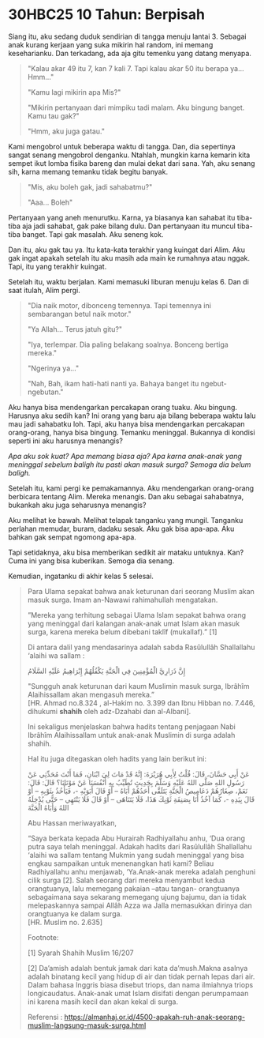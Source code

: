 # 30HBC25 10 Tahun: Berpisah

Siang itu, aku sedang duduk sendirian di tangga menuju lantai 3. Sebagai anak kurang kerjaan yang suka mikirin hal random, ini memang keseharianku. Dan terkadang, ada aja gitu temenku yang datang menyapa.

> "Kalau akar 49 itu 7, kan 7 kali 7. Tapi kalau akar 50 itu berapa ya... Hmm..."
>
> "Kamu lagi mikirin apa Mis?"
>
> "Mikirin pertanyaan dari mimpiku tadi malam. Aku bingung banget. Kamu tau gak?"
>
> "Hmm, aku juga gatau."

Kami mengobrol untuk beberapa waktu di tangga. Dan, dia sepertinya sangat senang mengobrol denganku. Ntahlah, mungkin karna kemarin kita sempet ikut lomba fisika bareng dan mulai dekat dari sana. Yah, aku senang sih, karna memang temanku tidak begitu banyak.

> "Mis, aku boleh gak, jadi sahabatmu?"
>
> "Aaa... Boleh"

Pertanyaan yang aneh menurutku. Karna, ya biasanya kan sahabat itu tiba-tiba aja jadi sahabat, gak pake bilang dulu. Dan pertanyaan itu muncul tiba-tiba banget. Tapi gak masalah. Aku seneng kok.

Dan itu, aku gak tau ya. Itu kata-kata terakhir yang kuingat dari Alim. Aku gak ingat apakah setelah itu aku masih ada main ke rumahnya atau nggak. Tapi, itu yang terakhir kuingat.

Setelah itu, waktu berjalan. Kami memasuki liburan menuju kelas 6. Dan di saat itulah, Alim pergi.

> "Dia naik motor, dibonceng temennya. Tapi temennya ini sembarangan betul naik motor."
>
> "Ya Allah... Terus jatuh gitu?"
>
> "Iya, terlempar. Dia paling belakang soalnya. Bonceng bertiga mereka."
>
> "Ngerinya ya..."
>
> "Nah, Bah, ikam hati-hati nanti ya. Bahaya banget itu ngebut-ngebutan."

Aku hanya bisa mendengarkan percakapan orang tuaku. Aku bingung. Harusnya aku sedih kan? Ini orang yang baru aja bilang beberapa waktu lalu mau jadi sahabatku loh. Tapi, aku hanya bisa mendengarkan percakapan orang-orang, hanya bisa bingung. Temanku meninggal. Bukannya di kondisi seperti ini aku harusnya menangis?

*Apa aku sok kuat? Apa memang biasa aja? Apa karna anak-anak yang meninggal sebelum baligh itu pasti akan masuk surga? Semoga dia belum baligh.*

Setelah itu, kami pergi ke pemakamannya. Aku mendengarkan orang-orang berbicara tentang Alim. Mereka menangis. Dan aku sebagai sahabatnya, bukankah aku juga seharusnya menangis?

Aku melihat ke bawah. Melihat telapak tanganku yang mungil. Tanganku perlahan memudar, buram, dadaku sesak. Aku gak bisa apa-apa. Aku bahkan gak sempat ngomong apa-apa.

Tapi setidaknya, aku bisa memberikan sedikit air mataku untuknya. Kan? Cuma ini yang bisa kuberikan. Semoga dia senang.

Kemudian, ingatanku di akhir kelas 5 selesai.

> Para Ulama sepakat bahwa anak keturunan dari seorang Muslim akan masuk surga. Imam an-Nawawi rahimahullah mengatakan.
>
> ”Mereka yang terhitung sebagai Ulama Islam sepakat bahwa orang yang meninggal dari kalangan anak-anak umat Islam akan masuk surga, karena mereka belum dibebani taklîf (mukallaf).” [1]
>
> Di antara dalil yang mendasarinya adalah sabda Rasûlullâh Shallallahu ‘alaihi wa sallam :
>
> إِنَّ ذَرَارِيَّ الْمُؤْمِنِينَ فِي الْجَنَّةِ يَكْفُلُهُمْ إِبْرَاهِيمُ عَلَيْهِ السَّلَامُ
>
> "Sungguh anak keturunan dari kaum Muslimin masuk surga, Ibrâhîm Alaihissallam akan mengasuh mereka.”  
> [HR. Ahmad no.8.324 , al-Hakim no. 3.399 dan Ibnu Hibban no. 7.446, dihukumi **shahih** oleh adz-Dzahabi dan al-Albani].
>
> Ini sekaligus menjelaskan bahwa hadits tentang penjagaan Nabi Ibrâhîm Alaihissallam untuk anak-anak Muslimin di surga adalah shahih.
>
> Hal itu juga ditegaskan oleh hadits yang lain berikut ini:
>
> عَنْ أَبِي حَسَّانَ، قَالَ: قُلْتُ لِأَبِي هُرَيْرَةَ: إِنَّهُ قَدْ مَاتَ لِيَ ابْنَانِ، فَمَا أَنْتَ مُحَدِّثِي عَنْ رَسُولِ اللهِ صَلَّى اللهُ عَلَيْهِ وَسَلَّمَ بِحَدِيثٍ تُطَيِّبُ بِهِ أَنْفُسَنَا عَنْ مَوْتَانَا؟ قَالَ: قَالَ: نَعَمْ، صِغَارُهُمْ دَعَامِيصُ الْجَنَّةِ يَتَلَقَّى أَحَدُهُمْ أَبَاهُ – أَوْ قَالَ أَبَوَيْهِ -، فَيَأْخُذُ بِثَوْبِهِ – أَوْ قَالَ بِيَدِهِ -، كَمَا آخُذُ أَنَا بِصَنِفَةِ ثَوْبِكَ هَذَا، فَلَا يَتَنَاهَى – أَوْ قَالَ فَلَا يَنْتَهِي – حَتَّى يُدْخِلَهُ اللهُ وَأَبَاهُ الْجَنَّةَ
>
> Abu Hassan meriwayatkan,
>
> “Saya berkata kepada Abu Hurairah Radhiyallahu anhu, ‘Dua orang putra saya telah meninggal. Adakah hadits dari Rasûlullâh Shallallahu ‘alaihi wa sallam tentang Mukmin yang sudah meninggal yang bisa engkau sampaikan untuk menenangkan hati kami? Beliau Radhiyallahu anhu menjawab, ‘Ya.Anak-anak mereka adalah penghuni cilik surga [2]. Salah seorang dari mereka menyambut kedua orangtuanya, lalu memegang pakaian –atau tangan- orangtuanya sebagaimana saya sekarang memegang ujung bajumu, dan ia tidak melepaskannya sampai Allâh Azza wa Jalla memasukkan dirinya dan orangtuanya ke dalam surga.  
> [HR. Muslim no. 2.635]
>
> Footnote:
>
> [1] Syarah Shahih Muslim 16/207
>
> [2] Da’amish adalah bentuk jamak dari kata da’mush.Makna asalnya adalah binatang kecil yang hidup di air dan tidak pernah lepas dari air. Dalam bahasa Inggris biasa disebut triops, dan nama ilmiahnya triops longicaudatus. Anak-anak umat Islam disifati dengan perumpamaan ini karena masih kecil dan akan kekal di surga.
>
> Referensi : <https://almanhaj.or.id/4500-apakah-ruh-anak-seorang-muslim-langsung-masuk-surga.html>
